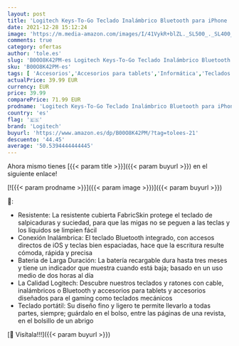 ```yaml
---
layout: post
title: 'Logitech Keys-To-Go Teclado Inalámbrico Bluetooth para iPhone  iPad  Apple TV  ligero  Ultraportátil  Disposición QWERTY Español  Negro'
date: 2021-12-28 15:12:24
image: 'https://m.media-amazon.com/images/I/41VykR+blZL._SL500_._SL400_.jpg'
comments: true
category: ofertas
author: 'tole.es'
slug: 'B00O8K42PM-es Logitech Keys-To-Go Teclado Inalámbrico Bluetooth para...'
sku: 'B00O8K42PM-es'
tags: [ 'Accesorios','Accesorios para tablets','Informática','Teclados para tablets','apple','ipad','iphone','logitech', ]
actualPrice: 39.99 EUR
currency: EUR
price: 39.99
comparePrice: 71.99 EUR
prodname: 'Logitech Keys-To-Go Teclado Inalámbrico Bluetooth para iPhone  iPad  Apple TV  ligero  Ultraportátil  Disposición QWERTY Español  Negro'
country: 'es'
flag: '🇪🇸'
brand: 'Logitech'
buyurl: 'https://www.amazon.es/dp/B00O8K42PM/?tag=tolees-21'
descuento: '44.45'
average: '50.5394444444445'
---
```


Ahora mismo tienes [{{< param title >}}]({{< param buyurl >}}) en el siguiente enlace!

[![{{< param prodname >}}]({{< param image >}})]({{< param buyurl >}})

🔎:

- Resistente: La resistente cubierta FabricSkin protege el teclado de salpicaduras y suciedad, para que las migas no se peguen a las teclas y los líquidos se limpien fácil
- Conexión Inalámbrica: El teclado Bluetooth integrado, con accesos directos de iOS y teclas bien espaciadas, hace que la escritura resulte cómoda, rápida y precisa
- Bateria de Larga Duración: La batería recargable dura hasta tres meses y tiene un indicador que muestra cuando está baja; basado en un uso medio de dos horas al día
- La Calidad Logitech: Descubre nuestros teclados y ratones con cable, inalámbricos o Bluetooth y accesorios para tablets y accesorios diseñados para el gaming como teclados mecánicos
- Teclado portátil: Su diseño fino y ligero te permite llevarlo a todas partes, siempre; guárdalo en el bolso, entre las páginas de una revista, en el bolsillo de un abrigo

[🛒 Visítala!!!]({{< param buyurl >}})
